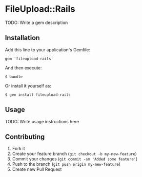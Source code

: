 # FileUpload::Rails

TODO: Write a gem description

## Installation

Add this line to your application's Gemfile:

    gem 'fileupload-rails'

And then execute:

    $ bundle

Or install it yourself as:

    $ gem install fileupload-rails

## Usage

TODO: Write usage instructions here

## Contributing

1. Fork it
2. Create your feature branch (`git checkout -b my-new-feature`)
3. Commit your changes (`git commit -am 'Added some feature'`)
4. Push to the branch (`git push origin my-new-feature`)
5. Create new Pull Request
